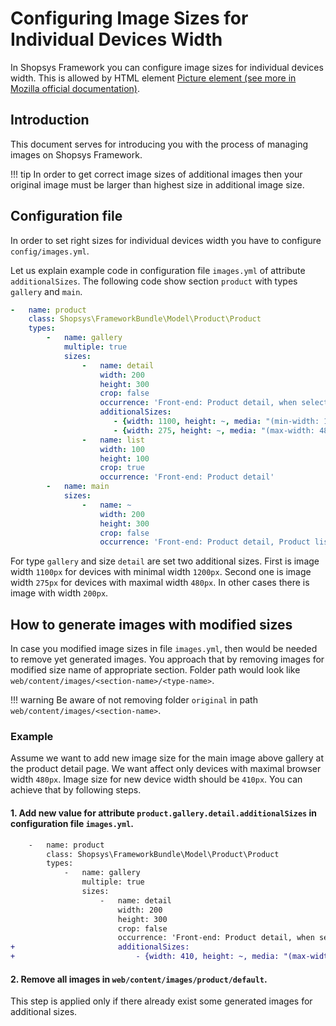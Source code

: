 # Configuring Image Sizes for Individual Devices Width
In Shopsys Framework you can configure image sizes for individual devices width. This is allowed by HTML element [Picture element (see more in Mozilla official documentation)](https://developer.mozilla.org/en-US/docs/Web/HTML/Element/picture).

## Introduction
This document serves for introducing you with the process of managing images on Shopsys Framework.

!!! tip
    In order to get correct image sizes of additional images then your original image must be larger than highest size in additional image size.

## Configuration file
In order to set right sizes for individual devices width you have to configure `config/images.yml`.

Let us explain example code in configuration file `images.yml` of attribute `additionalSizes`. The following code show section `product` with types `gallery` and `main`.
```yml
-   name: product
    class: Shopsys\FrameworkBundle\Model\Product\Product
    types:
        -   name: gallery
            multiple: true
            sizes:
                -   name: detail
                    width: 200
                    height: 300
                    crop: false
                    occurrence: 'Front-end: Product detail, when selected'
                    additionalSizes:
                       - {width: 1100, height: ~, media: "(min-width: 1200px)"}
                       - {width: 275, height: ~, media: "(max-width: 480px)"}
                -   name: list
                    width: 100
                    height: 100
                    crop: true
                    occurrence: 'Front-end: Product detail'
        -   name: main
            sizes:
                -   name: ~
                    width: 200
                    height: 300
                    crop: false
                    occurrence: 'Front-end: Product detail, Product list'
```
For type `gallery` and size `detail` are set two additional sizes. First is image width `1100px` for devices with minimal width `1200px`. Second one is image width `275px` for devices with maximal width `480px`. In other cases there is image with width `200px`.

## How to generate images with modified sizes
In case you modified image sizes in file `images.yml`, then would be needed to remove yet generated images. You approach that by removing images for modified size name of appropriate section. Folder path would look like `web/content/images/<section-name>/<type-name>`.

!!! warning
    Be aware of not removing folder `original` in path `web/content/images/<section-name>`.

### Example
Assume we want to add new image size for the main image above gallery at the product detail page. We want affect only devices with maximal browser width `480px`. Image size for new device width should be `410px`. You can achieve that by following steps.

#### 1. Add new value for attribute `product.gallery.detail.additionalSizes` in configuration file `images.yml`.

```diff
    -   name: product
        class: Shopsys\FrameworkBundle\Model\Product\Product
        types:
            -   name: gallery
                multiple: true
                sizes:
                    -   name: detail
                        width: 200
                        height: 300
                        crop: false
                        occurrence: 'Front-end: Product detail, when selected'
+                       additionalSizes:
+                           - {width: 410, height: ~, media: "(max-width: 480px)"}
```

#### 2. Remove all images in `web/content/images/product/default`.
This step is applied only if there already exist some generated images for additional sizes.
